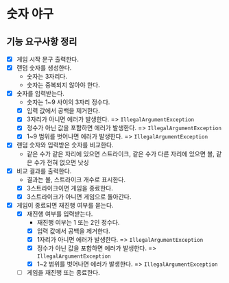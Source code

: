 # 숫자 야구

## 기능 요구사항 정리

- [x] 게임 시작 문구 출력한다.
- [x] 랜덤 숫자를 생성한다.
    - 숫자는 3자리다.
    - 숫자는 중복되지 않아야 한다.
- [x] 숫자를 입력받는다.
    - 숫자는 1~9 사이의 3자리 정수다.
    - [x] 입력 값에서 공백을 제거한다.
    - [x] 3자리가 아니면 에러가 발생한다. => `IllegalArgumentException`
    - [x] 정수가 아닌 값을 포함하면 에러가 발생한다. => `IllegalArgumentException`
    - [x] 1~9 범위를 벗어나면 에러가 발생한다. => `IllegalArgumentException`
- [x] 랜덤 숫자와 입력받은 숫자를 비교한다.
    - 같은 수가 같은 자리에 있으면 스트라이크, 같은 수가 다른 자리에 있으면 볼, 같은 수가 전혀 없으면 낫싱
- [x] 비교 결과를 출력한다.
    - 결과는 볼, 스트라이크 개수로 표시한다.
    - [x] 3스트라이크이면 게임을 종료한다.
    - [x] 3스트라이크가 아니면 게임으로 돌아간다.
- [x] 게임이 종료되면 재진행 여부를 묻는다.
    - [x] 재진행 여부를 입력받는다.
        - 재진행 여부는 1 또는 2인 정수다.
        - [x] 입력 값에서 공백을 제거한다.
        - [x] 1자리가 아니면 에러가 발생한다. => `IllegalArgumentException`
        - [x] 정수가 아닌 값을 포함하면 에러가 발생한다. => `IllegalArgumentException`
        - [x] 1~2 범위를 벗어나면 에러가 발생한다. => `IllegalArgumentException`
    - [ ] 게임을 재진행 또는 종료한다.